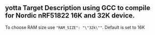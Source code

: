 ## yotta Target Description using GCC to compile for Nordic nRF51822 16K and 32K device.

To choose RAM size use `"RAM_SIZE": "\"32k\""`. Default is set to 16K
